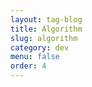```yaml
---
layout: tag-blog
title: Algorithm
slug: algorithm
category: dev
menu: false
order: 4
---
```

